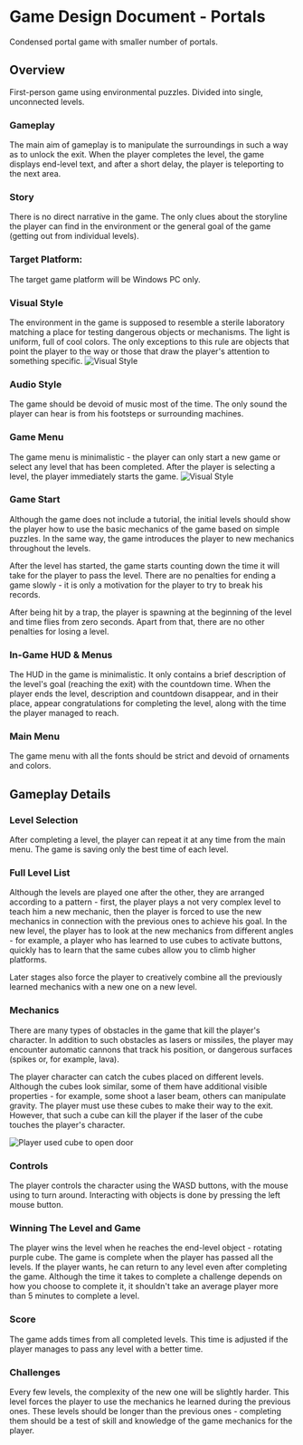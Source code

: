 # Game Design Document - Portals 
Condensed portal game with smaller number of portals.

## Overview 
First-person game using environmental puzzles. Divided into single, unconnected levels.

### Gameplay 
The main aim of gameplay is to manipulate the surroundings in such a way as to unlock the exit. When the player completes the level, the game displays end-level text, and after a short delay, the player is teleporting to the next area. 

### Story
There is no direct narrative in the game. The only clues about the storyline the player can find in the environment or the general goal of the game (getting out from individual levels). 
  
### Target Platform: 
The target game platform will be Windows PC only. 
  
### Visual Style 
The environment in the game is supposed to resemble a sterile laboratory matching a place for testing dangerous objects or mechanisms. The light is uniform, full of cool colors. The only exceptions to this rule are objects that point the player to the way or those that draw the player's attention to something specific. 
![Visual Style](Screenshots/GameVisuals.png)
  
### Audio Style 
The game should be devoid of music most of the time. The only sound the player can hear is from his footsteps or surrounding machines. 
  
### Game Menu 
The game menu is minimalistic - the player can only start a new game or select any level that has been completed. After the player is selecting a level, the player immediately starts the game. 
![Visual Style](Screenshots/MainMenu.png)
  
### Game Start
Although the game does not include a tutorial, the initial levels should show the player how to use the basic mechanics of the game based on simple puzzles. In the same way, the game introduces the player to new mechanics throughout the levels. 
  
After the level has started, the game starts counting down the time it will take for the player to pass the level. There are no penalties for ending a game slowly - it is only a motivation for the player to try to break his records.
  
After being hit by a trap, the player is spawning at the beginning of the level and time flies from zero seconds. Apart from that, there are no other penalties for losing a level. 

### In-Game HUD & Menus 
The HUD in the game is minimalistic. It only contains a brief description of the level's goal (reaching the exit) with the countdown time. When the player ends the level, description and countdown disappear, and in their place, appear congratulations for completing the level, along with the time the player managed to reach. 
  
### Main Menu 
The game menu with all the fonts should be strict and devoid of ornaments and colors. 

## Gameplay Details

### Level Selection
After completing a level, the player can repeat it at any time from the main menu. The game is saving only the best time of each level.

### Full Level List
Although the levels are played one after the other, they are arranged according to a pattern - first, the player plays a not very complex
level to teach him a new mechanic, then the player is forced to use the new mechanics in connection with the previous ones to achieve his goal. In the new level, the player has to look at the new mechanics from different angles - for example, a player who has learned to use cubes to activate buttons, quickly has to learn that the same cubes allow you to climb higher platforms.

Later stages also force the player to creatively combine all the previously learned mechanics with a new one on a new level.

### Mechanics
There are many types of obstacles in the game that kill the player's character. In addition to such obstacles as lasers or missiles, the player may encounter automatic cannons that track his position, or dangerous surfaces (spikes or, for example, lava).

The player character can catch the cubes placed on different levels. Although the cubes look similar, some of them have additional visible properties - for example, some shoot a laser beam, others can manipulate gravity. The player must use these cubes to make their way to the exit. However, that such a cube can kill the player if the laser of the cube touches the player's character.

![Player used cube to open door](Screenshots/GameMechanic.png)

### Controls
The player controls the character using the WASD buttons, with the mouse using to turn around. Interacting with objects is done by pressing the left mouse button.

### Winning The Level and Game
The player wins the level when he reaches the end-level object -  rotating purple cube. The game is complete when the player has passed all the levels. If the player wants, he can return to any level even after completing the game. Although the time it takes to complete a challenge depends on how you choose to complete it, it shouldn't take an average player more than 5 minutes to complete a level.

### Score
The game adds times from all completed levels. This time is adjusted if the player manages to pass any level with a better time.

### Challenges
Every few levels, the complexity of the new one will be slightly harder. This level forces the player to use the mechanics he learned during the previous ones. These levels should be longer than the previous ones - completing them should be a test of skill and knowledge of the game mechanics for the player.